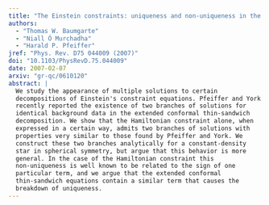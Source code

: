 ```yaml
---
title: "The Einstein constraints: uniqueness and non-uniqueness in the conformal thin sandwich approach"
authors:
  - "Thomas W. Baumgarte"
  - "Niall Ó Murchadha"
  - "Harald P. Pfeiffer"
jref: "Phys. Rev. D75 044009 (2007)"
doi: "10.1103/PhysRevD.75.044009"
date: 2007-02-07
arxiv: "gr-qc/0610120"
abstract: |
  We study the appearance of multiple solutions to certain
  decompositions of Einstein's constraint equations. Pfeiffer and York
  recently reported the existence of two branches of solutions for
  identical background data in the extended conformal thin-sandwich
  decomposition. We show that the Hamiltonian constraint alone, when
  expressed in a certain way, admits two branches of solutions with
  properties very similar to those found by Pfeiffer and York. We
  construct these two branches analytically for a constant-density
  star in spherical symmetry, but argue that this behavior is more
  general. In the case of the Hamiltonian constraint this
  non-uniqueness is well known to be related to the sign of one
  particular term, and we argue that the extended conformal
  thin-sandwich equations contain a similar term that causes the
  breakdown of uniqueness.
---
```

